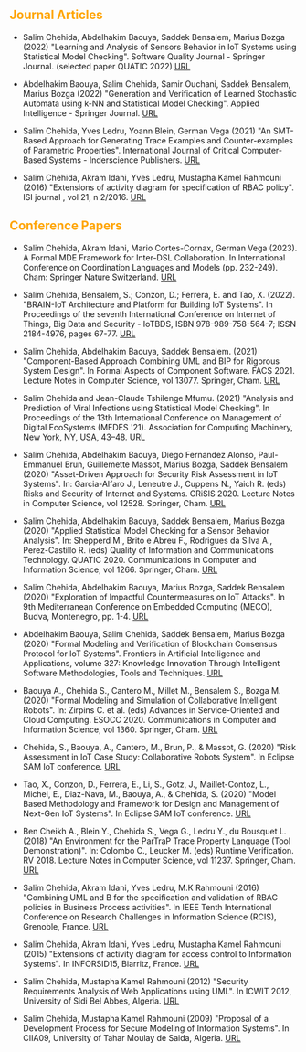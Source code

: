 
## <span style="color:orange"> Journal Articles </span>

- Salim Chehida, Abdelhakim Baouya, Saddek Bensalem, Marius Bozga (2022) "Learning and Analysis of Sensors Behavior in IoT Systems using Statistical Model Checking". Software Quality Journal - Springer Journal. (selected paper QUATIC 2022)
[URL](http://www.iieta.org/download/file/fid/28047)

- Abdelhakim Baouya, Salim Chehida, Samir Ouchani, Saddek Bensalem, Marius Bozga (2022) "Generation and Verification of Learned Stochastic Automata using k-NN and Statistical Model Checking". Applied Intelligence - Springer Journal.
[URL](https://link.springer.com/article/10.1007/s10489-021-02884-4)

- Salim Chehida, Yves Ledru, Yoann Blein, German Vega (2021) "An SMT-Based Approach for Generating Trace Examples and Counter-examples of Parametric Properties". International Journal of Critical Computer-Based Systems - Inderscience Publishers.
[URL](https://www.inderscience.com/info/ingeneral/forthcoming.php?jcode=ijccbs)

- Salim Chehida, Akram Idani, Yves Ledru, Mustapha Kamel Rahmouni (2016) "Extensions of activity diagram for specification of RBAC policy". ISI journal , vol 21, n 2/2016. 
[URL](http://www.iieta.org/download/file/fid/28047)

 

## <span style="color:orange"> Conference Papers </span>

 - Salim Chehida, Akram Idani, Mario Cortes-Cornax, German Vega (2023). A Formal MDE Framework for Inter-DSL Collaboration. In International Conference on Coordination Languages and Models (pp. 232-249). Cham: Springer Nature Switzerland.
[URL](https://link.springer.com/chapter/10.1007/978-3-031-35361-1_13)

- Salim Chehida, Bensalem, S.; Conzon, D.; Ferrera, E. and Tao, X. (2022). "BRAIN-IoT Architecture and Platform for Building IoT Systems". In Proceedings of the seventh International Conference on Internet of Things, Big Data and Security - IoTBDS, ISBN 978-989-758-564-7; ISSN 2184-4976, pages 67-77. [URL](https://www.scitepress.org/Link.aspx?doi=10.5220/0011086000003194)

- Salim Chehida, Abdelhakim Baouya, Saddek Bensalem. (2021) "Component-Based Approach Combining UML and BIP for Rigorous System Design". In Formal Aspects of Component Software. FACS 2021. Lecture Notes in Computer Science, vol 13077. Springer, Cham.
[URL](https://link.springer.com/chapter/10.1007/978-3-030-90636-8_2)

- Salim Chehida and Jean-Claude Tshilenge Mfumu. (2021) "Analysis and Prediction of Viral Infections using Statistical Model Checking". In Proceedings of the 13th International Conference on Management of Digital EcoSystems (MEDES '21). Association for Computing Machinery, New York, NY, USA, 43–48.
[URL](https://dl.acm.org/doi/10.1145/3444757.3485071)

- Salim Chehida, Abdelhakim Baouya, Diego Fernandez Alonso, Paul-Emmanuel Brun, Guillemette Massot, Marius Bozga, Saddek Bensalem (2020) "Asset-Driven Approach for Security Risk Assessment in IoT Systems". In: Garcia-Alfaro J., Leneutre J., Cuppens N., Yaich R. (eds) Risks and Security of Internet and Systems. CRiSIS 2020. Lecture Notes in Computer Science, vol 12528. Springer, Cham.
 [URL](https://doi.org/10.1007/978-3-030-68887-5_9)

- Salim Chehida, Abdelhakim Baouya, Saddek Bensalem, Marius Bozga (2020) "Applied Statistical Model Checking for a Sensor Behavior Analysis". In: Shepperd M., Brito e Abreu F., Rodrigues da Silva A., Perez-Castillo R. (eds) Quality of Information and Communications Technology. QUATIC 2020. Communications in Computer and Information Science, vol 1266. Springer, Cham.
 [URL](https://doi.org/10.1007/978-3-030-58793-2_32)

 - Salim Chehida, Abdelhakim Baouya, Marius Bozga, Saddek Bensalem (2020) "Exploration of Impactful Countermeasures on IoT Attacks". In 9th Mediterranean Conference on Embedded Computing (MECO), Budva, Montenegro, pp. 1-4.
[URL](https://doi.org/10.1109/MECO49872.2020.9134200)

- Abdelhakim Baouya, Salim Chehida, Saddek Bensalem, Marius Bozga (2020) "Formal Modeling and Verification of Blockchain Consensus Protocol for IoT Systems". Frontiers in Artificial Intelligence and Applications, volume 327: Knowledge Innovation Through Intelligent Software Methodologies, Tools and Techniques.
[URL](https://dx.doi.org/10.3233/FAIA200578)

- Baouya A., Chehida S., Cantero M., Millet M., Bensalem S., Bozga M. (2020) "Formal Modeling and Simulation of Collaborative Intelligent Robots". In: Zirpins C. et al. (eds) Advances in Service-Oriented and Cloud Computing. ESOCC 2020. Communications in Computer and Information Science, vol 1360. Springer, Cham. 
[URL](https://doi.org/10.1007/978-3-030-71906-7_4)

- Chehida, S., Baouya, A., Cantero, M., Brun, P., & Massot, G. (2020) "Risk Assessment in IoT Case Study: Collaborative Robots System". In Eclipse SAM IoT conference.
[URL](http://ceur-ws.org/Vol-2739/paper_1.pdf)

- Tao, X., Conzon, D., Ferrera, E., Li, S., Gotz, J., Maillet-Contoz, L., Michel, E., Diaz-Nava, M., Baouya, A., & Chehida, S. (2020) "Model Based Methodology and Framework for Design and Management of Next-Gen IoT Systems". In Eclipse SAM IoT conference.
[URL](http://ceur-ws.org/Vol-2739/paper_11.pdf)

- Ben Cheikh A., Blein Y., Chehida S., Vega G., Ledru Y., du Bousquet L. (2018) "An Environment for the ParTraP Trace Property Language (Tool Demonstration)". In: Colombo C., Leucker M. (eds) Runtime Verification. RV 2018. Lecture Notes in Computer Science, vol 11237. Springer, Cham. 
[URL](https://doi.org/10.1007/978-3-030-03769-7_26)

- Salim Chehida, Akram Idani, Yves Ledru, M.K Rahmouni (2016) "Combining UML and B for the specification and validation of RBAC policies in Business Process activities". In IEEE Tenth International Conference on Research Challenges in Information Science (RCIS), Grenoble, France.
[URL](http://ieeexplore.ieee.org/document/7549284/?arnumber=7549284)

- Salim Chehida, Akram Idani, Yves Ledru, Mustapha Kamel Rahmouni (2015) "Extensions of activity diagram for access control to Information Systems". In INFORSID15, Biarritz, France. 
[URL](http://inforsid.fr/Biarritz2015/wp-content/uploads/actes2015/mm2-2.pdf)

- Salim Chehida, Mustapha Kamel Rahmouni (2012) "Security Requirements Analysis of Web Applications using UML". In ICWIT 2012, University of Sidi Bel Abbes, Algeria.
[URL](http://ceur-ws.org/Vol-867/Paper24.pdf)

- Salim Chehida, Mustapha Kamel Rahmouni (2009) "Proposal of a Development Process for Secure Modeling of Information Systems". In CIIA09, University of Tahar Moulay de Saida, Algeria.
[URL](http://ceur-ws.org/Vol-547/118.pdf)

